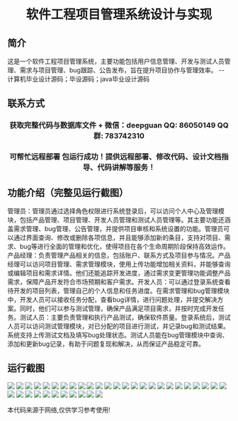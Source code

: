 <p><h1 align="center">软件工程项目管理系统设计与实现</h1></p>

## 简介
这是一个软件工程项目管理系统，主要功能包括用户信息管理、开发与测试人员管理、需求与项目管理、bug跟踪、公告发布，旨在提升项目协作与管理效率。    --计算机毕业设计源码；毕设源码；java毕业设计源码


## 联系方式
<p><h3 align="center">获取完整代码与数据库文件 + 微信：deepguan QQ: 86050149 QQ群: 783742310</h3></p>
<p><h3 align="center">可帮忙远程部署 包运行成功！提供远程部署、修改代码、设计文档指导、代码讲解等服务！</h3></p>

## 功能介绍（完整见运行截图）
管理员：管理员通过选择角色权限进行系统登录后，可以访问个人中心及管理模块，包括产品管理、项目管理、开发人员管理和测试人员管理等。其主要功能还涵盖需求管理、bug管理、公告管理，并提供项目审核和系统设置的功能。管理员可以通过界面查询、修改或删除各项信息，并且能够添加新的条目，支持对项目、需求、bug等进行全面的管理和优化，使得项目在各个生命周期阶段保持高效运作。产品经理：负责管理产品相关的信息，包括账户、联系方式及项目参与情况。产品经理可以访问项目管理、需求管理模块，使用上传功能增加相关资料，并能够查询或编辑项目和需求详情。他们还能追踪开发进度，通过需求变更管理功能调整产品需求，保障产品开发符合市场预期和客户需求。开发人员：可以通过登录系统查看待开发的项目列表，管理自己的个人信息和任务进度。在需求管理和bug管理模块中，开发人员可以接收任务分配，查看bug详情，进行问题处理，并提交解决方案。同时，他们可以参与测试管理，确保产品满足项目需求，并按时完成开发任务。测试人员：主要负责管理和执行产品测试，确保软件质量。登录系统后，测试人员可以访问测试管理模块，对已分配的项目进行测试，并记录bug和测试结果。系统支持上传测试文档及填写bug处理状态。测试人员能在bug管理模块中查询、添加和更新bug记录，有助于问题复现和解决，从而保证产品稳定可靠。


## 运行截图
![](img/001.jpg)
![](img/002.jpg)
![](img/003.jpg)
![](img/004.jpg)
![](img/005.jpg)
![](img/006.jpg)
![](img/007.jpg)
![](img/008.jpg)
![](img/009.jpg)
![](img/010.jpg)
![](img/011.jpg)
![](img/012.jpg)
![](img/013.jpg)
![](img/014.jpg)
![](img/015.jpg)
![](img/016.jpg)
![](img/017.jpg)
![](img/018.jpg)
![](img/019.jpg)
![](img/020.jpg)
![](img/021.jpg)
![](img/022.jpg)
![](img/023.jpg)
![](img/024.jpg)
![](img/025.jpg)
![](img/026.jpg)
![](img/027.jpg)
![](img/028.jpg)
![](img/029.jpg)
![](img/030.jpg)
![](img/031.jpg)
![](img/032.jpg)
![](img/033.jpg)
![](img/034.jpg)
![](img/035.jpg)
![](img/036.jpg)

<p>本代码来源于网络,仅供学习参考使用!</p>
